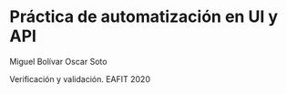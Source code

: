 # Práctica de automatización en UI y API

Miguel Bolívar
Oscar Soto

Verificación y validación. EAFIT 2020